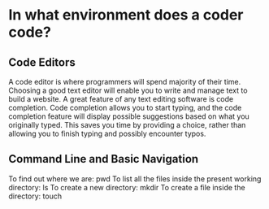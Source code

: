 # In what environment does a coder code?

## Code Editors

A code editor is where programmers will spend majority of their time. Choosing a good text editor will enable you to write and manage text to build a website. A great feature of any text editing software is code completion. Code completion allows you to start typing, and the code completion feature will display possible suggestions based on what you originally
typed. This saves you time by providing a choice, rather than allowing you to finish typing and possibly encounter typos.

## Command Line and Basic Navigation

To find out where we are: pwd
To list all the files inside the present working directory: ls
To create a new directory: mkdir
To create a file inside the directory: touch


